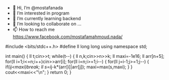 - 👋 Hi, I’m @mostafanada
- 👀 I’m interested in program
- 🌱 I’m currently learning backend
- 💞️ I’m looking to collaborate on ...
- 📫 How to reach me https://www.facebook.com/mostafamahmoud.nada/

<!---
mostafanada/mostafanada is a ✨ special ✨ repository because its `README.md` (this file) appears on your GitHub profile.
You can click the Preview link to take a look at your changes.
--->
#include <bits/stdc++.h>
#define ll long long
using namespace std;

int main()
{
    ll t;cin>>t;
    while(t--)
    {
        ll n,k;cin>>n>>k;
        ll maxi=-1e16;
        ll arr[n+5];
        for(ll i=1;i<=n;i++)cin>>arr[i];
        for(ll i=n;i>=1;i--)
        {
            for(ll j=i-1;j>=1;j--)
            {
                if(i*j<maxi)break;
                ll s=i*j-k*(arr[i]|arr[j]);
                maxi=max(s,maxi);
            }
        }
        cout<<maxi<<"\n";
    }
    return 0;
}
